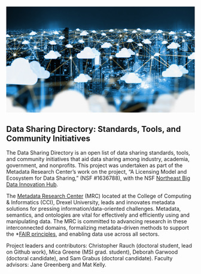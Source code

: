 ![Data Image](assets/img/front_image.jpg)

## Data Sharing Directory: Standards, Tools, and Community Initiatives

The Data Sharing Directory is an open list of data sharing standards, tools, and community initiatives that aid data sharing among industry, academia, government, and nonprofits. This project was undertaken as part of the Metadata Research Center’s work on the project, “A Licensing Model and Ecosystem for Data Sharing,” (NSF #1636788), with the NSF [Northeast Big Data Innovation Hub](https://nebigdatahub.org/).

The [Metadata Research Center](https://cci.drexel.edu/mrc/) (MRC) located at the College of Computing  
& Informatics (CCI), Drexel University, leads and innovates metadata solutions for pressing information/data-oriented challenges. Metadata, semantics, and ontologies are vital for effectively and efficiently using and manipulating data. The MRC is committed to advancing research in these interconnected domains, formalizing metadata-driven methods to support the *[FAIR principles](https://www.go-fair.org/fair-principles/), and enabling data use across all sectors.

Project leaders and contributors: Christopher Rauch (doctoral student, lead on Github work), Mica Greene (MSI grad. student), Deborah Garwood (doctoral candidate), and Sam Grabus (doctoral candidate). Faculty advisors: Jane Greenberg and Mat Kelly.
